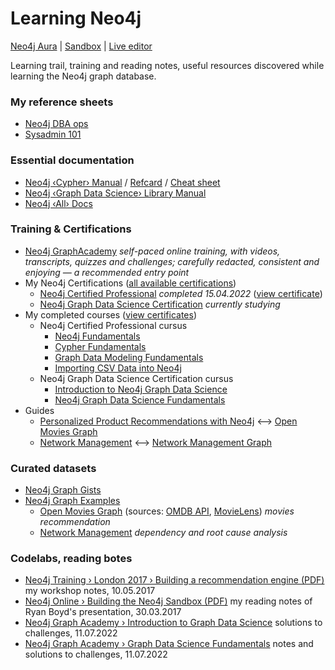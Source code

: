 # Learning Neo4j

[Neo4j Aura](https://console.neo4j.io) | [Sandbox](https://sandbox.neo4j.com/) | [Live editor](https://console.neo4j.org/)

Learning trail, training and reading notes, useful resources discovered while learning the Neo4j graph database.

### My reference sheets

* [Neo4j DBA ops](https://github.com/olange/refcards/blob/main/sheets/Neo4j-DBA-ops.md)
* [Sysadmin 101](https://github.com/olange/refcards/blob/main/sheets/Sysadmin-101.md)

### Essential documentation

* [Neo4j ‹Cypher› Manual](https://neo4j.com/docs/cypher-manual/current/syntax/) / [Refcard](https://neo4j.com/docs/cypher-refcard/current/) / [Cheat sheet](https://neo4j.com/docs/cypher-cheat-sheet/current/)
* [Neo4j ‹Graph Data Science› Library Manual](https://neo4j.com/docs/graph-data-science/current/introduction/)
* [Neo4j ‹All› Docs](https://neo4j.com/docs/)

### Training & Certifications

* [Neo4j GraphAcademy](https://graphacademy.neo4j.com/courses/) _self-paced online training, with videos, transcripts, quizzes and challenges; carefully redacted, consistent and enjoying — a recommended entry point_
* My Neo4j Certifications ([all available certifications](https://graphacademy.neo4j.com/categories/certification/))
  * [Neo4j Certified Professional](https://neo4j.com/graphacademy/neo4j-certification/) _completed 15.04.2022_ ([view certificate](https://graphacademy.neo4j.com/u/b6c5a3b4-940e-4878-a819-6159174783de/neo4j-certification/))
  * [Neo4j Graph Data Science Certification](https://neo4j.com/graphacademy/neo4j-gds-certify/) _currently studying_
* My completed courses ([view certificates](https://graphacademy.neo4j.com/account/courses/completed))
  * Neo4j Certified Professional cursus
    * [Neo4j Fundamentals](https://graphacademy.neo4j.com/courses/neo4j-fundamentals/)
    * [Cypher Fundamentals](https://graphacademy.neo4j.com/courses/cypher-fundamentals/)
    * [Graph Data Modeling Fundamentals](https://graphacademy.neo4j.com/courses/modeling-fundamentals/)
    * [Importing CSV Data into Neo4j](https://graphacademy.neo4j.com/courses/importing-data/)
  * Neo4j Graph Data Science Certification cursus
    * [Introduction to Neo4j Graph Data Science](https://graphacademy.neo4j.com/courses/gds-product-introduction/)
    * [Neo4j Graph Data Science Fundamentals](https://graphacademy.neo4j.com/courses/graph-data-science-fundamentals/)
* Guides
  * [Personalized Product Recommendations with Neo4j](https://github.com/neo4j-graph-examples/recommendations/blob/main/documentation/recommendations.adoc) ⟷ [Open Movies Graph](https://github.com/neo4j-graph-examples/recommendations)
  * [Network Management](https://github.com/neo4j-graph-examples/network-management/blob/main/documentation/network-management.adoc) ⟷ [Network Management Graph](https://github.com/neo4j-graph-examples/network-management)

### Curated datasets

* [Neo4j Graph Gists](https://neo4j.com/graphgists/)
* [Neo4j Graph Examples](https://github.com/neo4j-graph-examples)  
  * [Open Movies Graph](https://github.com/neo4j-graph-examples/recommendations) (sources: [OMDB API](http://www.omdbapi.com), [MovieLens](https://grouplens.org/datasets/movielens/)) _movies recommendation_
  * [Network Management](https://github.com/neo4j-graph-examples/network-management) _dependency and root cause analysis_

### Codelabs, reading botes

* [Neo4j Training › London 2017 › Building a recommendation engine (PDF)](notes/neo4j-building-reco-engine-20170510.pdf) my workshop notes, 10.05.2017
* [Neo4j Online › Building the Neo4j Sandbox (PDF)](notes/neo4j-sandbox-20170330-reading-notes.pdf) my reading notes of Ryan Boyd's presentation, 30.03.2017
* [Neo4j Graph Academy › Introduction to Graph Data Science](academy/README.md) solutions to challenges, 11.07.2022
* [Neo4j Graph Academy › Graph Data Science Fundamentals](academy/README.md) notes and solutions to challenges, 11.07.2022